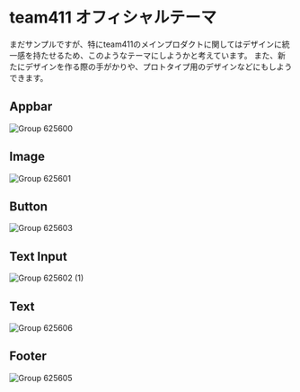 # team411 オフィシャルテーマ

まだサンプルですが、特にteam411のメインプロダクトに関してはデザインに統一感を持たせるため、このようなテーマにしようかと考えています。
また、新たにデザインを作る際の手がかりや、プロトタイプ用のデザインなどにもしようできます。

## Appbar

![Group 625600](https://github.com/mimi-chan-tech/team411-official-theme/assets/127085707/e581bb09-5a30-462d-8f19-947d9f00ed6d)

## Image

![Group 625601](https://github.com/mimi-chan-tech/team411-official-theme/assets/127085707/214c4e64-6180-4e71-8773-16acf742e3ad)

## Button

![Group 625603](https://github.com/mimi-chan-tech/team411-official-theme/assets/127085707/82c6b82c-d4e8-4188-84d4-f225079b5728)

## Text Input

![Group 625602 (1)](https://github.com/mimi-chan-tech/team411-official-theme/assets/127085707/d661a4a5-9318-4df3-b71a-fa643a805eed)

## Text

![Group 625606](https://github.com/mimi-chan-tech/team411-official-theme/assets/127085707/fd3b1205-dcb6-41a4-9951-8ac6acd7546a)

## Footer

![Group 625605](https://github.com/mimi-chan-tech/team411-official-theme/assets/127085707/b6f86d33-5188-41e9-8a6d-580a6e49f42a)
